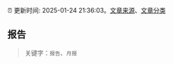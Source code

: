 :alarm_clock: 更新时间: 2025-01-24 21:36:03。[文章来源](/README.md)、[文章分类](/TAGS.md)

## 报告


> 关键字：`报告`、`月报`



